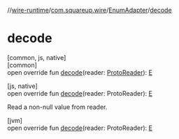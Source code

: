 //[wire-runtime](../../../index.md)/[com.squareup.wire](../index.md)/[EnumAdapter](index.md)/[decode](decode.md)

# decode

[common, js, native]\
[common]\
open override fun [decode](decode.md)(reader: [ProtoReader](../-proto-reader/index.md)): [E](index.md)

[js, native]\
open override fun [decode](decode.md)(reader: ProtoReader): [E](index.md)

Read a non-null value from reader.

[jvm]\
open override fun [decode](decode.md)(reader: ProtoReader): [E](index.md)
